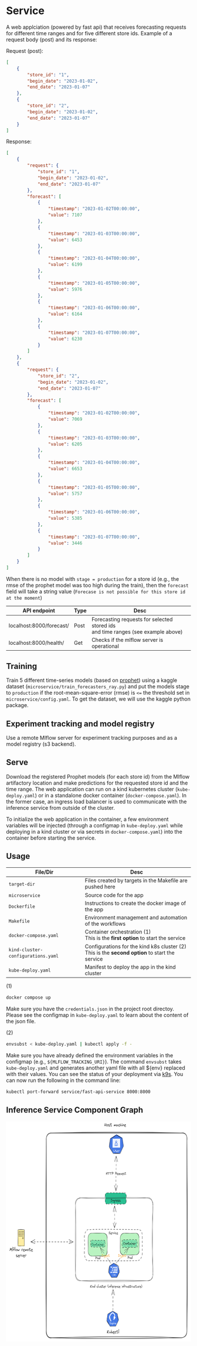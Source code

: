 # Service
A web applciation (powered by fast api) that receives forecasting requests for different time ranges and for five 
different store ids. Example of a request body (post) and its response:

Request (post):

```json
[
    {
        "store_id": "1",
        "begin_date": "2023-01-02",
        "end_date": "2023-01-07"
    },
    {
        "store_id": "2",
        "begin_date": "2023-01-02",
        "end_date": "2023-01-07"
    }
]
```

Response:

```json
[
    {
        "request": {
            "store_id": "1",
            "begin_date": "2023-01-02",
            "end_date": "2023-01-07"
        },
        "forecast": [
            {
                "timestamp": "2023-01-02T00:00:00",
                "value": 7107
            },
            {
                "timestamp": "2023-01-03T00:00:00",
                "value": 6453
            },
            {
                "timestamp": "2023-01-04T00:00:00",
                "value": 6199
            },
            {
                "timestamp": "2023-01-05T00:00:00",
                "value": 5976
            },
            {
                "timestamp": "2023-01-06T00:00:00",
                "value": 6164
            },
            {
                "timestamp": "2023-01-07T00:00:00",
                "value": 6230
            }
        ]
    },
    {
        "request": {
            "store_id": "2",
            "begin_date": "2023-01-02",
            "end_date": "2023-01-07"
        },
        "forecast": [
            {
                "timestamp": "2023-01-02T00:00:00",
                "value": 7069
            },
            {
                "timestamp": "2023-01-03T00:00:00",
                "value": 6205
            },
            {
                "timestamp": "2023-01-04T00:00:00",
                "value": 6653
            },
            {
                "timestamp": "2023-01-05T00:00:00",
                "value": 5757
            },
            {
                "timestamp": "2023-01-06T00:00:00",
                "value": 5385
            },
            {
                "timestamp": "2023-01-07T00:00:00",
                "value": 3446
            }
        ]
    }
]
```  

When there is no model with `stage = production` for a store id (e.g., the rmse of the prophet model was too high during the train), then the `forecast` field will take a string value (`Forecase is not possible for this store id at the moment`)


| **API endpoint** | **Type** | **Desc** |
| --- | --- | --- |
| localhost:8000/forecast/ | Post | Forecasting requests for selected stored ids <br> and time ranges (see example above) |
| localhost:8000/health/ | Get | Checks if the mlflow server is operational |

## Training
Train 5 different time-series models (based on [prophet](https://pypi.org/project/prophet/)) using a kaggle dataset (`microservice/train_forecasters_ray.py`) and put the models stage to `production` if the root-mean-square-error (rmse) is `<=` the threshold set in `microservice/config.yaml`. To get the dataset, we will use the kaggle python package. 

## Experiment tracking and model registry
Use a remote Mlflow server for experiment tracking purposes and as a model registry (s3 backend).  

## Serve
Download the registered Prophet models (for each store id) from the Mlflow artifactory location 
and make predictions for the requested store id and the time range. The web application can run on a kind kubernetes
cluster (`kube-deploy.yaml`) or in a standalone docker container (`docker-compose.yaml`). In the former case, an ingress load balancer is used to communicate with the inference service from outside of the cluster. 

To initialize the web application in the container, a few environment variables will be injected (through a configmap in `kube-deploy.yaml` while deploying in a kind cluster or via secrets in `docker-compose.yaml`) into the container before starting the service.

## Usage
| **File/Dir** | **Desc** |
| --- | --- |
| `target-dir` | Files created by targets in the Makefile are pushed here |
| `microservice` | Source code for the app |
| `Dockerfile` | Instructions to create the docker image of the app |
| `Makefile` | Environment management and automation of the workflows |
| `docker-compose.yaml` | Container orchestration (1) <br> This is the **first option** to start the service|
| `kind-cluster-configurations.yaml` | Configurations for the kind k8s cluster (2) <br> This is the **second option** to start the service|
| `kube-deploy.yaml` | Manifest to deploy the app in the kind cluster |

(1) 

```bash
docker compose up
```
Make sure you have the `credentials.json` in the project root directoy. Please see the configmap in `kube-deploy.yaml` to learn about the content of the json file.

(2) 

```bash
envsubst < kube-deploy.yaml | kubectl apply -f -
```

Make sure you have already defined the environment variables in the configmap (e.g., `${MLFLOW_TRACKING_URI}`). The command `envsubst` takes `kube-deploy.yaml` and generates another yaml file with all ${env} replaced with their values. You can see the status of your deployment via [k9s](https://k9scli.io/). You can now run the following in the command line:

```bash
kubectl port-forward service/fast-api-service 8000:8000
```

## Inference Service Component Graph
<p align="center"><img alt="kind" src="./logo/comps.png" width="800px" height="600px" /></p>